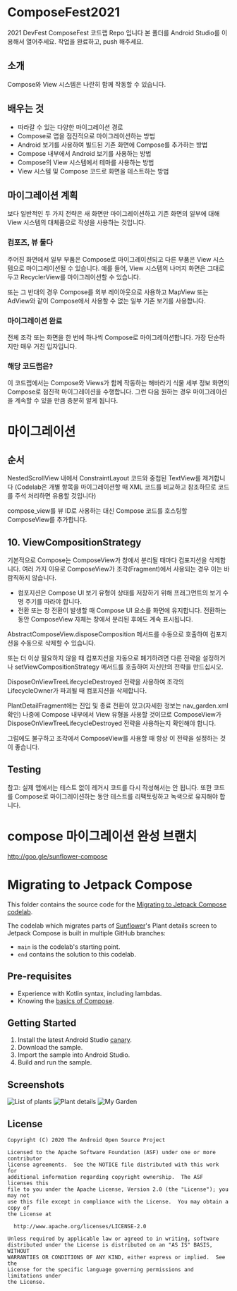 # ComposeFest2021
2021 DevFest ComposeFest 코드랩 Repo 입니다
본 폴더를 Android Studio를 이용해서 열어주세요.
작업을 완료하고, push 해주세요.

## 소개

Compose와 View 시스템은 나란히 함께 작동할 수 있습니다.

## 배우는 것

- 따라갈 수 있는 다양한 마이그레이션 경로
- Compose로 앱을 점진적으로 마이그레이션하는 방법
- Android 보기를 사용하여 빌드된 기존 화면에 Compose를 추가하는 방법
- Compose 내부에서 Android 보기를 사용하는 방법
- Compose의 View 시스템에서 테마를 사용하는 방법
- View 시스템 및 Compose 코드로 화면을 테스트하는 방법

## 마이그레이션 계획

보다 일반적인 두 가지 전략은 새 화면만 마이그레이션하고 기존 화면의 일부에 대해 View 시스템의
대체품으로 작성을 사용하는 것입니다.

### 컴포즈, 뷰 둘다

주어진 화면에서 일부 부품은 Compose로 마이그레이션되고 다른 부품은 View 시스템으로
마이그레이션될 수 있습니다. 예를 들어, View 시스템의 나머지 화면은 그대로 두고
RecyclerView를 마이그레이션할 수 있습니다.

또는 그 반대의 경우 Compose를 외부 레이아웃으로 사용하고 MapView 또는 AdView와 같이 Compose에서
사용할 수 없는 일부 기존 보기를 사용합니다.

### 마이그레이션 완료

전체 조각 또는 화면을 한 번에 하나씩 Compose로 마이그레이션합니다.
가장 단순하지만 매우 거친 입자입니다.

### 해당 코드랩은?

이 코드랩에서는 Compose와 Views가 함께 작동하는 해바라기 식물 세부 정보 화면의 Compose로
점진적 마이그레이션을 수행합니다. 그런 다음 원하는 경우 마이그레이션을 계속할 수 있을 만큼
충분히 알게 됩니다.

# 마이그레이션

## 순서

NestedScrollView 내에서 ConstraintLayout 코드와 중첩된 TextView를 제거합니다
(Codelab은 개별 항목을 마이그레이션할 때 XML 코드를 비교하고 참조하므로
코드를 주석 처리하면 유용할 것입니다)

compose_view를 뷰 ID로 사용하는 대신 Compose 코드를 호스팅할 ComposeView를 추가합니다.

## 10. ViewCompositionStrategy


기본적으로 Compose는 ComposeView가 창에서 분리될 때마다 컴포지션을 삭제합니다. 여러 가지 이유로
ComposeView가 조각(Fragment)에서 사용되는 경우 이는 바람직하지 않습니다.

- 컴포지션은 Compose UI 보기 유형이 상태를 저장하기 위해 프래그먼트의 보기 수명 주기를 따라야 합니다.
- 전환 또는 창 전환이 발생할 때 Compose UI 요소를 화면에 유지합니다. 전환하는 동안 ComposeView 자체는 창에서 분리된 후에도 계속 표시됩니다.

AbstractComposeView.disposeComposition 메서드를 수동으로 호출하여 컴포지션을 수동으로 삭제할 수 있습니다.

또는 더 이상 필요하지 않을 때 컴포지션을 자동으로 폐기하려면 다른 전략을 설정하거나 setViewCompositionStrategy 메서드를 호출하여 자신만의 전략을 만드십시오.

DisposeOnViewTreeLifecycleDestroyed 전략을 사용하여 조각의 LifecycleOwner가 파괴될 때 컴포지션을 삭제합니다.

PlantDetailFragment에는 진입 및 종료 전환이 있고(자세한 정보는 nav_garden.xml 확인) 나중에 Compose 내부에서 View 유형을 사용할 것이므로 ComposeView가 DisposeOnViewTreeLifecycleDestroyed 전략을 사용하는지 확인해야 합니다.

그럼에도 불구하고 조각에서 ComposeView를 사용할 때 항상 이 전략을 설정하는 것이 좋습니다.

## Testing

참고: 실제 앱에서는 테스트 없이 레거시 코드를 다시 작성해서는 안 됩니다. 또한 코드를 Compose로 마이그레이션하는 동안 테스트를 리팩토링하고 녹색으로 유지해야 합니다.

# compose 마이그레이션 완성 브랜치

http://goo.gle/sunflower-compose

# Migrating to Jetpack Compose

This folder contains the source code for the [Migrating to Jetpack Compose codelab](https://developer.android.com/codelabs/jetpack-compose-migration).

The codelab which migrates parts of [Sunflower](https://github.com/android/sunflower)'s Plant
details screen to Jetpack Compose is built in multiple GitHub branches:

* `main` is the codelab's starting point.
* `end` contains the solution to this codelab.

## Pre-requisites
* Experience with Kotlin syntax, including lambdas.
* Knowing the [basics of Compose](https://developer.android.com/codelabs/jetpack-compose-basics/).

## Getting Started
1. Install the latest Android Studio [canary](https://developer.android.com/studio/preview/).
2. Download the sample.
3. Import the sample into Android Studio.
4. Build and run the sample.


## Screenshots

![List of plants](screenshots/phone_plant_list.png "A list of plants")
![Plant details](screenshots/phone_plant_detail.png "Details for a specific plant")
![My Garden](screenshots/phone_my_garden.png "Plants that have been added to your garden")

## License

```
Copyright (C) 2020 The Android Open Source Project

Licensed to the Apache Software Foundation (ASF) under one or more contributor
license agreements.  See the NOTICE file distributed with this work for
additional information regarding copyright ownership.  The ASF licenses this
file to you under the Apache License, Version 2.0 (the "License"); you may not
use this file except in compliance with the License.  You may obtain a copy of
the License at

  http://www.apache.org/licenses/LICENSE-2.0

Unless required by applicable law or agreed to in writing, software
distributed under the License is distributed on an "AS IS" BASIS, WITHOUT
WARRANTIES OR CONDITIONS OF ANY KIND, either express or implied.  See the
License for the specific language governing permissions and limitations under
the License.
```
